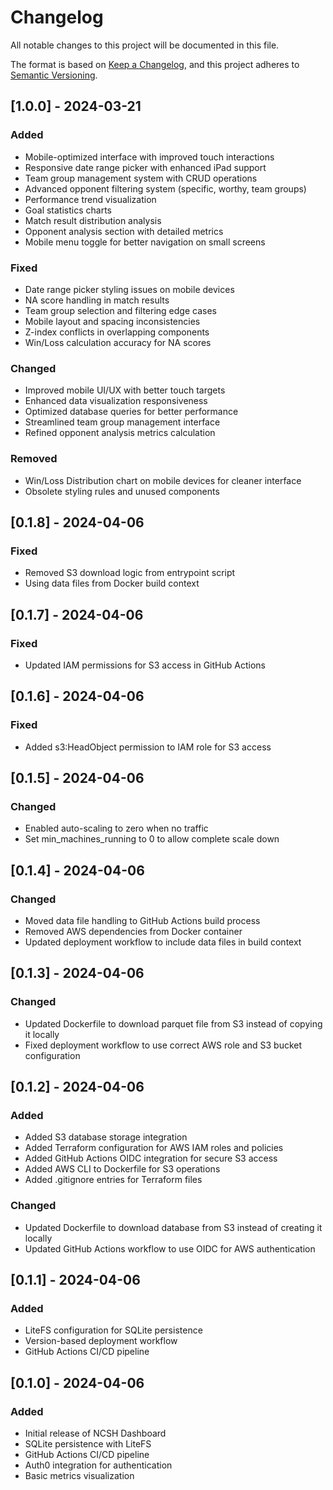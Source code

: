 # Changelog

All notable changes to this project will be documented in this file.

The format is based on [Keep a Changelog](https://keepachangelog.com/en/1.0.0/),
and this project adheres to [Semantic Versioning](https://semver.org/spec/v2.0.0.html).

## [1.0.0] - 2024-03-21

### Added
- Mobile-optimized interface with improved touch interactions
- Responsive date range picker with enhanced iPad support
- Team group management system with CRUD operations
- Advanced opponent filtering system (specific, worthy, team groups)
- Performance trend visualization
- Goal statistics charts
- Match result distribution analysis
- Opponent analysis section with detailed metrics
- Mobile menu toggle for better navigation on small screens

### Fixed
- Date range picker styling issues on mobile devices
- NA score handling in match results
- Team group selection and filtering edge cases
- Mobile layout and spacing inconsistencies
- Z-index conflicts in overlapping components
- Win/Loss calculation accuracy for NA scores

### Changed
- Improved mobile UI/UX with better touch targets
- Enhanced data visualization responsiveness
- Optimized database queries for better performance
- Streamlined team group management interface
- Refined opponent analysis metrics calculation

### Removed
- Win/Loss Distribution chart on mobile devices for cleaner interface
- Obsolete styling rules and unused components

## [0.1.8] - 2024-04-06

### Fixed
- Removed S3 download logic from entrypoint script
- Using data files from Docker build context

## [0.1.7] - 2024-04-06

### Fixed
- Updated IAM permissions for S3 access in GitHub Actions

## [0.1.6] - 2024-04-06

### Fixed
- Added s3:HeadObject permission to IAM role for S3 access

## [0.1.5] - 2024-04-06

### Changed
- Enabled auto-scaling to zero when no traffic
- Set min_machines_running to 0 to allow complete scale down

## [0.1.4] - 2024-04-06

### Changed
- Moved data file handling to GitHub Actions build process
- Removed AWS dependencies from Docker container
- Updated deployment workflow to include data files in build context

## [0.1.3] - 2024-04-06

### Changed
- Updated Dockerfile to download parquet file from S3 instead of copying it locally
- Fixed deployment workflow to use correct AWS role and S3 bucket configuration

## [0.1.2] - 2024-04-06

### Added
- Added S3 database storage integration
- Added Terraform configuration for AWS IAM roles and policies
- Added GitHub Actions OIDC integration for secure S3 access
- Added AWS CLI to Dockerfile for S3 operations
- Added .gitignore entries for Terraform files

### Changed
- Updated Dockerfile to download database from S3 instead of creating it locally
- Updated GitHub Actions workflow to use OIDC for AWS authentication

## [0.1.1] - 2024-04-06

### Added
- LiteFS configuration for SQLite persistence
- Version-based deployment workflow
- GitHub Actions CI/CD pipeline

## [0.1.0] - 2024-04-06

### Added
- Initial release of NCSH Dashboard
- SQLite persistence with LiteFS
- GitHub Actions CI/CD pipeline
- Auth0 integration for authentication
- Basic metrics visualization